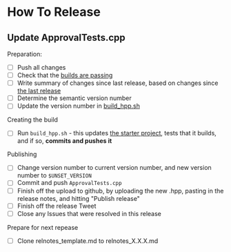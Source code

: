 <a id="top"></a>
# How To Release

## Update ApprovalTests.cpp

Preparation:

- [ ] Push all changes
- [ ] Check that the [builds are passing](https://github.com/approvals/ApprovalTests.cpp/commits/master)
- [ ] Write summary of changes since last release, based on changes since [the last release](https://github.com/approvals/ApprovalTests.cpp/releases)
- [ ] Determine the semantic version number
- [ ] Update the version number in [build_hpp.sh](/build/build_hpp.sh)

Creating the build

- [ ] Run `build_hpp.sh` - this updates [the starter project](https://github.com/approvals/ApprovalTests.cpp.StarterProject), tests that it builds, and if so, **commits and pushes it**

Publishing

- [ ] Change version number to current version number, and new version number to `$UNSET_VERSION`
- [ ] Commit and push `ApprovalTests.cpp`
- [ ] Finish off the upload to github, by uploading the new .hpp, pasting in the release notes, and hitting "Publish release"
- [ ] Finish off the release Tweet
- [ ] Close any Issues that were resolved in this release

Prepare for next repease

- [ ] Clone relnotes_template.md to relnotes_X.X.X.md
